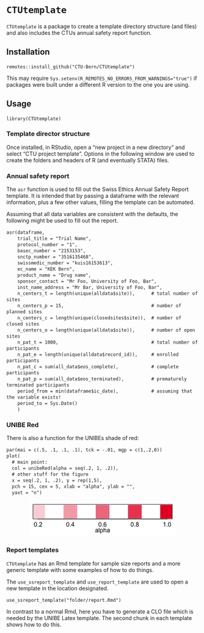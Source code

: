 <!-- README.md is generated from README.Rmd. Please edit that file -->

`CTUtemplate`
=============

`CTUtemplate` is a package to create a template directory structure (and
files) and also includes the CTUs annual safety report function.

Installation
------------

    remotes::install_github("CTU-Bern/CTUtemplate")

This may require `Sys.setenv(R_REMOTES_NO_ERRORS_FROM_WARNINGS="true")`
if packages were built under a different R version to the one you are
using.

Usage
-----

    library(CTUtemplate)

### Template director structure

Once installed, in RStudio, open a “new project in a new directory” and
select “CTU project template”. Options in the following window are used
to create the folders and headers of R (and eventually STATA) files.

### Annual safety report

The `asr` function is used to fill out the Swiss Ethics Annual Safety
Report template. It is intended that by passing a dataframe with the
relevant information, plus a few other values, filling the template can
be automated.

Assuming that all data variables are consistent with the defaults, the
following might be used to fill out the report.

    asr(dataframe,
        trial_title = "Trial Name",
        protocol_number = "1",
        basec_number = "2153153",
        snctp_number = "3516135468",
        swissmedic_number = "kuis16153613",
        ec_name = "KEK Bern",
        product_name = "Drug name",
        sponsor_contact = "Mr Foo, University of Foo, Bar", 
        inst_name_address = "Mr Bar, University of Foo, Bar",
        n_centers_t = length(unique(alldata$site)),      # total number of sites
        n_centers_p = 15,                                # number of planned sites
        n_centers_c = length(unique(closedsites$site)),  # number of closed sites
        n_centers_o = length(unique(alldata$site)),      # number of open sites
        n_pat_t = 1000,                                  # total number of participants
        n_pat_e = length(unique(alldata$record_id)),     # enrolled participants
        n_pat_c = sum(all_data$eos_complete),            # complete participants
        n_pat_p = sum(all_data$eos_terminated),          # prematurely terminated participants
        period_from = min(dataframe$ic_date),            # assuming that the variable exists!
        period_to = Sys.Date()
        )

### UNIBE Red

There is also a function for the UNIBEs shade of red:

    par(mai = c(.5, .1, .1, .1), tck = -.01, mgp = c(1,.2,0))
    plot(
      # main point:
      col = unibeRed(alpha = seq(.2, 1, .2)), 
      # other stuff for the figure
      x = seq(.2, 1, .2), y = rep(1,5), 
      pch = 15, cex = 5, xlab = "alpha", ylab = "", 
      yaxt = "n")

<img src="man/figures/README-unnamed-chunk-5-1.png" style="display: block; margin: auto;" />

### Report templates

`CTUtemplate` has an Rmd template for sample size reports and a more
generic template with some examples of how to do things.

The `use_ssreport_template` and `use_report_template` are used to open a
new template in the location designated.

    use_ssreport_template("folder/report.Rmd")

In contrast to a normal Rmd, here you have to generate a CLO file which
is needed by the UNIBE Latex template. The second chunk in each template
shows how to do this.
